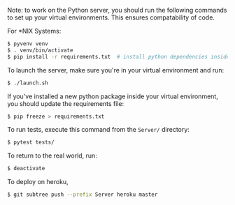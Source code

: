 Note: to work on the Python server, you should run the following commands to set
up your virtual environments.
This ensures compatability of code.

For \*NIX Systems:
```bash
$ pyvenv venv
$ . venv/bin/activate
$ pip install -r requirements.txt  # install python dependencies inside venv
```

To launch the server, make sure you're in your virtual environment and run:
```bash
$ ./launch.sh
```

If you've installed a new python package inside your virtual environment, you
should update the requirements file:
```bash
$ pip freeze > requirements.txt
```

To run tests, execute this command from the `Server/` directory:
```bash
$ pytest tests/
```

To return to the real world, run:
```bash
$ deactivate
```

To deploy on heroku,
```bash
$ git subtree push --prefix Server heroku master
```
